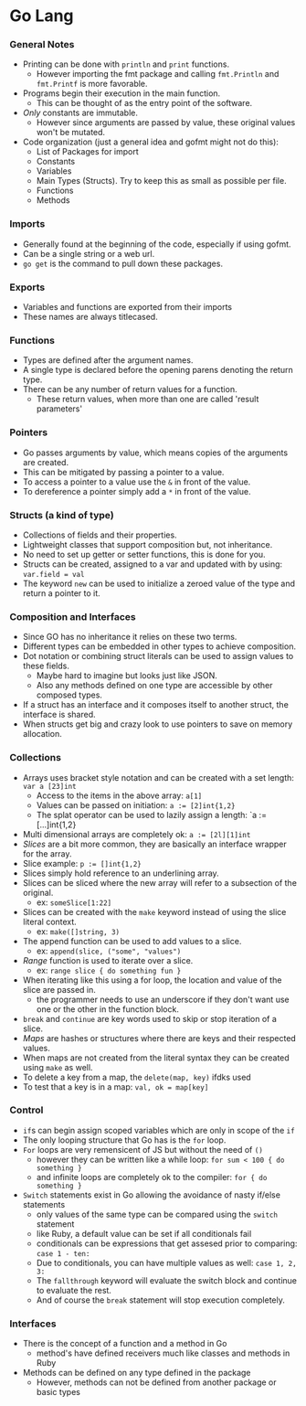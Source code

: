 # Go Lang

### General Notes

* Printing can be done with `println` and `print` functions.
  * However importing the fmt package and calling `fmt.Println` and `fmt.Printf` is more favorable.
* Programs begin their execution in the main function.
  * This can be thought of as the entry point of the software.
* _Only_ constants are immutable.
  * However since arguments are passed by value, these original values won't be mutated.
* Code organization (just a general idea and gofmt might not do this):
  * List of Packages for import
  * Constants
  * Variables
  * Main Types (Structs). Try to keep this as small as possible per file.
  * Functions
  * Methods

### Imports

* Generally found at the beginning of the code, especially if using gofmt.
* Can be a single string or a web url.
* `go get` is the command to pull down these packages.

### Exports

* Variables and functions are exported from their imports
* These names are always titlecased.

### Functions

* Types are defined after the argument names.
* A single type is declared before the opening parens denoting the return type.
* There can be any number of return values for a function.
  * These return values, when more than one are called 'result parameters'

### Pointers

* Go passes arguments by value, which means copies of the arguments are created.
* This can be mitigated by passing a pointer to a value.
* To access a pointer to a value use the `&` in front of the value.
* To dereference a pointer simply add a `*` in front of the value.

### Structs (a kind of type)

* Collections of fields and their properties.
* Lightweight classes that support composition but, not inheritance.
* No need to set up getter or setter functions, this is done for you.
* Structs can be created, assigned to a var and updated with by using: `var.field = val`
* The keyword `new` can be used to initialize a zeroed value of the type and return a pointer to it.

### Composition and Interfaces

* Since GO has no inheritance it relies on these two terms.
* Different types can be embedded in other types to achieve composition.
* Dot notation or combining struct literals can be used to assign values to these fields.
  * Maybe hard to imagine but looks just like JSON.
  * Also any methods defined on one type are accessible by other composed types.
* If a struct has an interface and it composes itself to another struct, the interface is shared.
* When structs get big and crazy look to use pointers to save on memory allocation.

### Collections

* Arrays uses bracket style notation and can be created with a set length: `var a [23]int`
  * Access to the items in the above array: `a[1]`
  * Values can be passed on initiation: `a := [2]int{1,2}`
  * The splat operator can be used to lazily assign a length: `a := [...]int{1,2}
* Multi dimensional arrays are completely ok: `a := [2l][1]int`
* _Slices_ are a bit more common, they are basically an interface wrapper for the array.
* Slice example: `p := []int{1,2}`
* Slices simply hold reference to an underlining array.
* Slices can be sliced where the new array will refer to a subsection of the original.
  * ex: `someSlice[1:22]`
* Slices can be created with the `make` keyword instead of using the slice literal context.
  * ex: `make([]string, 3)`
* The append function can be used to add values to a slice.
  * ex: `append(slice, ("some", "values")`
* _Range_ function is used to iterate over a slice.
  * ex: `range slice { do something fun }`
* When iterating like this using a for loop, the location and value of the slice are passed in.
  * the programmer needs to use an underscore if they don't want use one or the other in the function block.
* `break` and `continue` are key words used to skip or stop iteration of a slice.
* _Maps_ are hashes or structures where there are keys and their respected values.
* When maps are not created from the literal syntax they can be created using `make` as well.
* To delete a key from a map, the `delete(map, key)` ifdks used
* To test that a key is in a map: `val, ok = map[key]`

### Control

* `if`s can begin assign scoped variables which are only in scope of the `if`
* The only looping structure that Go has is the `for` loop.
* `For` loops are very remensicent of JS but without the need of `()`
  * however they can be written like a while loop: `for sum < 100 { do something }`
  * and infinite loops are completely ok to the compiler: `for { do something }`
* `Switch` statements exist in Go allowing the avoidance of nasty if/else statements
  * only values of the same type can be compared using the `switch` statement
  * like Ruby, a default value can be set if all conditionals fail
  * conditionals can be expressions that get assesed prior to comparing: `case 1 - ten:`
  * Due to conditionals, you can have multiple values as well: `case 1, 2, 3:`
  * The `fallthrough` keyword will evaluate the switch block and continue to evaluate the rest.
  * And of course the `break` statement will stop execution completely. 

### Interfaces

* There is the concept of a function and a method in Go
  * method's have defined receivers much like classes and methods in Ruby
* Methods can be defined on any type defined in the package
  * However, methods can not be defined from another package or basic types